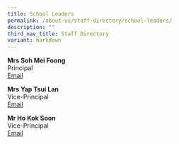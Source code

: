 ```yaml
---
title: School Leaders
permalink: /about-us/staff-directory/school-leaders/
description: ""
third_nav_title: Staff Directory
variant: markdown
---
```

<p><strong>Mrs Soh Mei Foong</strong><br>Principal<br><a href="mailto:wong_mei_foong@schools.gov.sg" target="">Email</a></p>
<p><strong>Mrs Yap Tsui Lan</strong><br>Vice-Principal<br><a href="mailto:Yap_Tsui_Lan@schools.gov.sg" target="">Email</a></p>
<p><strong>Mr Ho Kok Soon</strong><br>Vice-Principal<br><a href="mailto:ho_kok_soon@schools.gov.sg" target="">Email</a></p>

